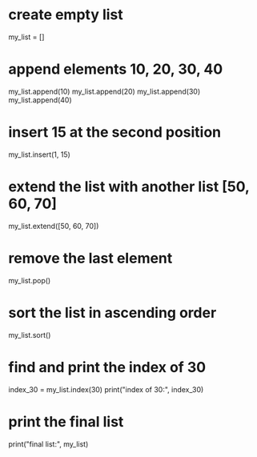 # create empty list
my_list = []

# append elements 10, 20, 30, 40
my_list.append(10)
my_list.append(20)
my_list.append(30)
my_list.append(40)

# insert 15 at the second position
my_list.insert(1, 15)

# extend the list with another list [50, 60, 70]
my_list.extend([50, 60, 70])

# remove the last element
my_list.pop()

# sort the list in ascending order
my_list.sort()

# find and print the index of 30
index_30 = my_list.index(30)
print("index of 30:", index_30)

# print the final list
print("final list:", my_list)
